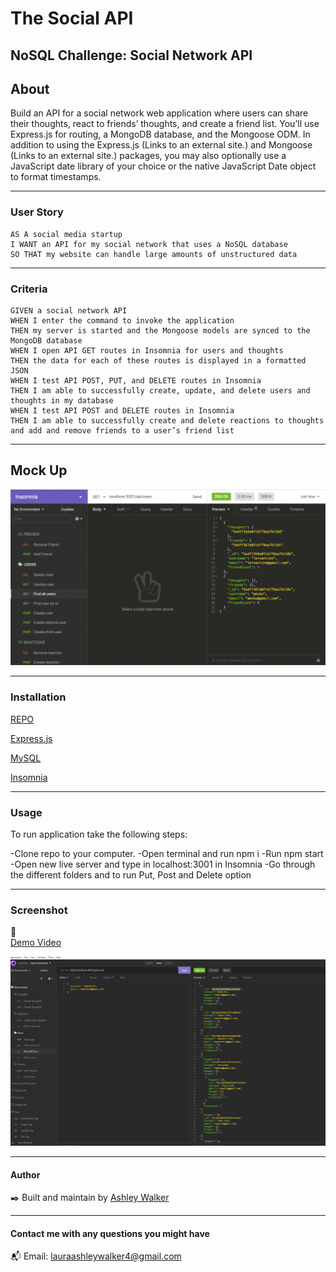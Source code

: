 # The Social API
NoSQL Challenge: Social Network API
---
## About

Build an API for a social network web application where users can share their thoughts, react to friends’ thoughts, and create a friend list. You’ll use Express.js for routing, a MongoDB database, and the Mongoose ODM. In addition to using the Express.js (Links to an external site.) and Mongoose (Links to an external site.) packages, you may also optionally use a JavaScript date library of your choice or the native JavaScript Date object to format timestamps.

---

### User Story
```
AS A social media startup
I WANT an API for my social network that uses a NoSQL database
SO THAT my website can handle large amounts of unstructured data
```
---

### Criteria
```
GIVEN a social network API
WHEN I enter the command to invoke the application
THEN my server is started and the Mongoose models are synced to the MongoDB database
WHEN I open API GET routes in Insomnia for users and thoughts
THEN the data for each of these routes is displayed in a formatted JSON
WHEN I test API POST, PUT, and DELETE routes in Insomnia
THEN I am able to successfully create, update, and delete users and thoughts in my database
WHEN I test API POST and DELETE routes in Insomnia
THEN I am able to successfully create and delete reactions to thoughts and add and remove friends to a user’s friend list
```
---

## Mock Up
![MockUp](./images/MockUp.PNG)

---

### Installation
[REPO](https://github.com/lawalker4/thesocialapi/tree/develop)

[Express.js](https://expressjs.com/en/starter/installing.html)

[MySQL](https://www.mysql.com/)

[Insomnia](https://insomnia.rest/)

---

### Usage

To run application take the following steps:

-Clone repo to your computer.
-Open terminal and run npm i
-Run npm start
-Open new live server and type in localhost:3001 in Insomnia
-Go through the different folders and to run Put, Post and Delete option

---

### Screenshot

:movie_camera:	
[Demo Video]()

![Screenshot](./images/Screenshot.PNG)

---

#### Author

:black_nib:	Built and maintain by [Ashley Walker](https://github.com/lawalker4)

---

#### Contact me with any questions you might have
:mailbox_with_mail:
Email: lauraashleywalker4@gmail.com